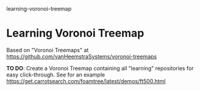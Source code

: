 learning-voronoi-treemap
# Learning Voronoi Treemap

Based on "Voronoi Treemaps" at https://github.com/vanHeemstraSystems/voronoi-treemaps

**TO DO**: Create a Voronoi Treemap containing all "learning" repositories for easy click-through. See for an example https://get.carrotsearch.com/foamtree/latest/demos/ft500.html
